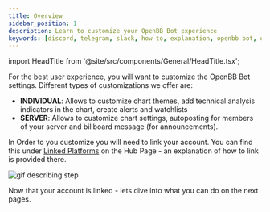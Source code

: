 ```yaml
---
title: Overview
sidebar_position: 1
description: Learn to customize your OpenBB Bot experience
keywords: [discord, telegram, slack, how to, explanation, openbb bot, openbb, guide, bot guide, customize, individual, server]
---
```


import HeadTitle from '@site/src/components/General/HeadTitle.tsx';

<HeadTitle title="Overview - Bot | OpenBB Docs" />

For the best user experience, you will want to customize the OpenBB Bot settings. Different types of customizations we offer are:

<div className="flex">
  <ul>
    <li>
      <strong>INDIVIDUAL</strong>: Allows to customize chart themes, add technical analysis indicators in the chart, create alerts and watchlists
    </li>
    <li>
      <strong>SERVER</strong>: Allows to customize chart settings, autoposting for members of your server and billboard message (for announcements).
    </li>
  </ul>
</div>

In Order to you customize you will need to link your account. You can find this under [Linked Platforms](https://my.openbb.co/app/bot/linked-platforms) on the Hub Page - an explanation of how to link is provided there.

<div className="flex justify-center h-full w-[800px] rounded-r-[4px]">
<img
    className="h-full object-cover"
    alt="gif describing step"
    src="https://openbb-web-assets.s3.amazonaws.com/docusaurus-openbb-bot-walkthrough-gifs/page2.gif"
  />
  </div>

Now that your account is linked - lets dive into what you can do on the next pages.
